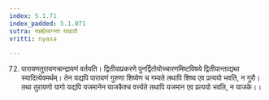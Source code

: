 ```yaml
---
index: 5.1.71
index_padded: 5.1.071
sutra: यज्ञÐत्वग्भ्यां घखञौ
vritti: nyasa

---
```

72. पारायणतुरायणचान्द्रायणं वर्तयति।
द्वितीयाप्रकरणे पुनर्द्वितोयोच्चारणमिष्टविषये द्वितीयान्ताद्यथा स्यादित्येवमर्थम्। तेन यद्यपि पारायणं गुरुणा शिष्येण च गम्यते तथापि शिष्य एव प्रत्ययो भवति, न गुरौ। तथा तुरायणो यागो यद्यपि यजमानेन याजकैश्च वर्त्त्यते तथापि यजमान एव प्रत्ययो भवति, न याजके।।